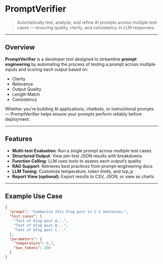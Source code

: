 # PromptVerifier

> Automatically test, analyze, and refine AI prompts across multiple test cases — ensuring quality, clarity, and consistency in LLM responses.

---

##  Overview

**PromptVerifier** is a developer tool designed to streamline **prompt engineering** by automating the process of testing a prompt across multiple inputs and scoring each output based on:

-  Clarity  
-  Relevance  
-  Output Quality  
-  Length Match  
-  Consistency  

Whether you're building AI applications, chatbots, or instructional prompts — PromptVerifier helps ensure your prompts perform reliably before deployment.

---

##  Features

-  **Multi-test Evaluation**: Run a single prompt across multiple test cases
-  **Structured Output**: View per-test JSON results with breakdowns
-  **Function Calling**: LLM uses tools to assess each output’s quality
-  **RAG Support**: Retrieves best practices from prompt-engineering docs
-  **LLM Tuning**: Customize temperature, token limits, and top_p
-  **Report View (optional)**: Export results to CSV, JSON, or view as charts

---

##  Example Use Case

```json
{
  "prompt": "Summarize this blog post in 2-3 sentences:",
  "test_cases": [
    "Text of blog post A...",
    "Text of blog post B...",
    "Text of blog post C..."
  ],
  "parameters": {
    "temperature": 0.7,
    "max_tokens": 200
  }
}
